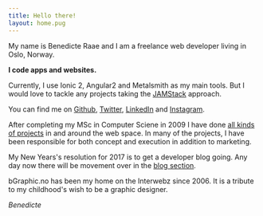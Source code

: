 ```yaml
---
title: Hello there!
layout: home.pug
---
```


My name is Benedicte Raae and I am a freelance web developer living in Oslo, Norway.

**I code apps and websites.**

Currently, I use Ionic 2, Angular2 and Metalsmith as my main tools. But I would love to 
tackle any projects taking the [JAMStack](https://jamstack.org/) approach. 

You can find me on [Github](https://github.com/raae), [Twitter](https://twitter.com/raae), 
[LinkedIn](https://no.linkedin.com/in/benedicteraae) and [Instagram](https://instagram.com/benedicteraae).

After completing my MSc in Computer Sciene in 2009 I have done [all kinds of projects](/portfolio) 
in and around the web space. In many of the projects, I have been responsible for 
both concept and execution in addition to marketing.

My New Years's resolution for 2017 is to get a developer blog going. Any day now there will be
movement over in the [blog section](/blog).

bGraphic.no has been my home on the Interwebz since 2006. It is a tribute to my childhood's 
wish to be a graphic designer.

<cite>Benedicte</cite>